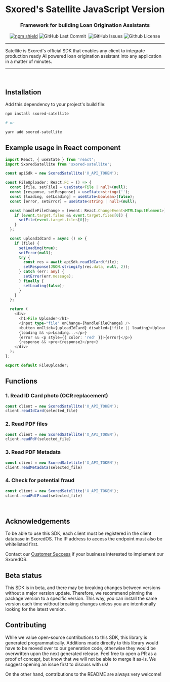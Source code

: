 <div align="center">

# Sxored's Satellite JavaScript Version

### Framework for building Loan Origination Assistants

<p>

[![npm shield](https://img.shields.io/npm/v/sxored-satellite)](https://www.npmjs.com/package/sxored-satellite)
<img alt="GitHub Last Commit" src="https://img.shields.io/github/last-commit/sxored-ai/sxored-satellite" /> 
<img alt="" src="https://img.shields.io/github/repo-size/sxored-ai/sxored-satellite" /> <img alt="GitHub Issues" src="https://img.shields.io/github/issues/sxored-ai/sxored-satellite" /> <img alt="Github License" src="https://img.shields.io/badge/License-MIT-yellow.svg" />
</p>

</div>

-----

Satellite is Sxored's official SDK that enables any client to integrate production ready AI powered loan origination assistant into any application in a matter of minutes.

-----

<br/>

## Installation

Add this dependency to your project's build file:

```bash
npm install sxored-satellite

# or

yarn add sxored-satellite
```

## Example usage in React component
```typescript
import React, { useState } from 'react';
import SxoredSatellite from 'sxored-satellite';

const apiSdk = new SxoredSatellite('X_API_TOKEN');

const FileUploader: React.FC = () => {
  const [file, setFile] = useState<File | null>(null);
  const [response, setResponse] = useState<string>('');
  const [loading, setLoading] = useState<boolean>(false);
  const [error, setError] = useState<string | null>(null);

  const handleFileChange = (event: React.ChangeEvent<HTMLInputElement>) => {
    if (event.target.files && event.target.files[0]) {
      setFile(event.target.files[0]);
    }
  };

  const uploadIdCard = async () => {
    if (file) {
      setLoading(true);
      setError(null);
      try {
        const res = await apiSdk.readIdCard(file);
        setResponse(JSON.stringify(res.data, null, 2));
      } catch (err: any) {
        setError(err.message);
      } finally {
        setLoading(false);
      }
    }
  };

  return (
    <div>
      <h1>File Uploader</h1>
      <input type="file" onChange={handleFileChange} />
      <button onClick={uploadIdCard} disabled={!file || loading}>Upload ID Card</button>
      {loading && <p>Loading...</p>}
      {error && <p style={{ color: 'red' }}>{error}</p>}
      {response && <pre>{response}</pre>}
    </div>
  );
};

export default FileUploader;

```

## Functions

### 1. Read ID Card photo (OCR replacement)

```typescript
const client = new SxoredSatellite('X_API_TOKEN');
client.readIdCard(selected_file)
```

### 2. Read PDF files

```typescript
const client = new SxoredSatellite('X_API_TOKEN');
client.readPdf(selected_file)
```

### 3. Read PDF Metadata

```typescript
const client = new SxoredSatellite('X_API_TOKEN');
client.readMetadata(selected_file)
```

### 4. Check for potential fraud

```typescript
const client = new SxoredSatellite('X_API_TOKEN');
client.readPdfFraud(selected_file)
```

<br/>

## Acknowledgements

To be able to use this SDK, each client must be registered in the client database in SxoredOS. The IP address to access the endpoint must also be whitelisted first.

Contact our [Customer Success](mailto:use@sxored.com) if your business interested to implement our SxoredOS.

## Beta status

This SDK is in beta, and there may be breaking changes between versions without a major version update. Therefore, we recommend pinning the package version to a specific version. This way, you can install the same version each time without breaking changes unless you are intentionally looking for the latest version.

## Contributing

While we value open-source contributions to this SDK, this library is generated programmatically. Additions made directly to this library would have to be moved over to our generation code, otherwise they would be overwritten upon the next generated release. Feel free to open a PR as a proof of concept, but know that we will not be able to merge it as-is. We suggest opening an issue first to discuss with us!

On the other hand, contributions to the README are always very welcome!
